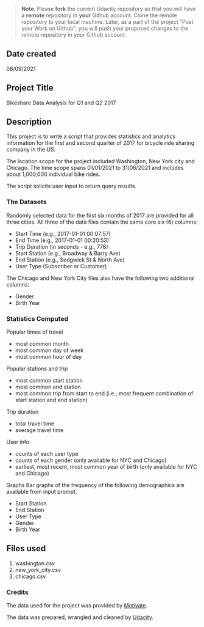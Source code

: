 >**Note**: Please **fork** the current Udacity repository so that you will have a **remote** repository in **your** Github account. Clone the remote repository to your local machine. Later, as a part of the project "Post your Work on Github", you will push your proposed changes to the remote repository in your Github account.

## Date created
08/09/2021

## Project Title
Bikeshare Data Analysis for Q1 and Q2 2017

## Description
This project is to write a script that provides statistics and analytics information for the first and second quarter of 2017 for bicycle ride sharing company in the US.

The location scope for the project included Washington, New York city and Chicago. The time scope spans 01/01/2021 to 31/06/2021 and includes about 1,000,000 individual bike rides.

The script solicits user input to return query results.


### The Datasets
Randomly selected data for the first six months of 2017 are provided for all three cities. All three of the data files contain the same core six (6) columns:

- Start Time (e.g., 2017-01-01 00:07:57)
- End Time (e.g., 2017-01-01 00:20:53)
- Trip Duration (in seconds - e.g., 776)
- Start Station (e.g., Broadway & Barry Ave)
- End Station (e.g., Sedgwick St & North Ave)
- User Type (Subscriber or Customer)

The Chicago and New York City files also have the following two additional columns:
- Gender
- Birth Year

### Statistics Computed
Popular times of travel
- most common month
- most common day of week
- most common hour of day

Popular stations and trip
- most common start station
- most common end station
- most common trip from start to end (i.e., most frequent combination of start station and end station)

Trip duration
- total travel time
- average travel time

User info
- counts of each user type
- counts of each gender (only available for NYC and Chicago)
- earliest, most recent, most common year of birth (only available for NYC and Chicago)

Graphs
Bar graphs of the frequency of the following demographics are available from input prompt.
- Start Station
- End Station
- User Type
- Gender
- Birth Year


## Files used
1. washington.csv
2. new_york_city.csv
3. chicago.csv

### Credits
The data used for the project was provided by [Motivate](https://www.motivateco.com).

The data was prepared, wrangled and cleaned by [Udacity](https://www.udacity.com).

